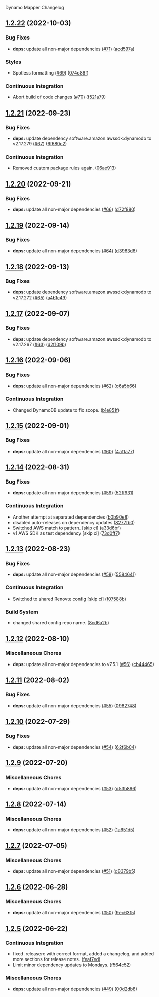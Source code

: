 Dynamo Mapper Changelog

## [1.2.22](https://github.com/autonomouslogic/dynamo-mapper/compare/1.2.21...1.2.22) (2022-10-03)


### Bug Fixes

* **deps:** update all non-major dependencies ([#71](https://github.com/autonomouslogic/dynamo-mapper/issues/71)) ([acd597a](https://github.com/autonomouslogic/dynamo-mapper/commit/acd597af32bde2f2208fe13e3124e18e31145a89))


### Styles

* Spotless formatting ([#69](https://github.com/autonomouslogic/dynamo-mapper/issues/69)) ([074c86f](https://github.com/autonomouslogic/dynamo-mapper/commit/074c86f68683aca41959105aa55f915995424545))


### Continuous Integration

* Abort build of code changes ([#70](https://github.com/autonomouslogic/dynamo-mapper/issues/70)) ([f521a79](https://github.com/autonomouslogic/dynamo-mapper/commit/f521a791c630f9622c3a18a86b21747833993942))

## [1.2.21](https://github.com/autonomouslogic/dynamo-mapper/compare/1.2.20...1.2.21) (2022-09-23)


### Bug Fixes

* **deps:** update dependency software.amazon.awssdk:dynamodb to v2.17.279 ([#67](https://github.com/autonomouslogic/dynamo-mapper/issues/67)) ([6f680c2](https://github.com/autonomouslogic/dynamo-mapper/commit/6f680c23a4d23646a845040f76b169a1c7f9493f))


### Continuous Integration

* Removed custom package rules again. ([06ae913](https://github.com/autonomouslogic/dynamo-mapper/commit/06ae9138c5023fc90308975f933bcb0d50dd33cf))

## [1.2.20](https://github.com/autonomouslogic/dynamo-mapper/compare/1.2.19...1.2.20) (2022-09-21)


### Bug Fixes

* **deps:** update all non-major dependencies ([#66](https://github.com/autonomouslogic/dynamo-mapper/issues/66)) ([d72f880](https://github.com/autonomouslogic/dynamo-mapper/commit/d72f880d630d32d86eecec8b979dabfd2d3f30b0))

## [1.2.19](https://github.com/autonomouslogic/dynamo-mapper/compare/1.2.18...1.2.19) (2022-09-14)


### Bug Fixes

* **deps:** update all non-major dependencies ([#64](https://github.com/autonomouslogic/dynamo-mapper/issues/64)) ([d3963d6](https://github.com/autonomouslogic/dynamo-mapper/commit/d3963d6708ddce930d6e03007d25e7332767a03d))

## [1.2.18](https://github.com/autonomouslogic/dynamo-mapper/compare/1.2.17...1.2.18) (2022-09-13)


### Bug Fixes

* **deps:** update dependency software.amazon.awssdk:dynamodb to v2.17.272 ([#65](https://github.com/autonomouslogic/dynamo-mapper/issues/65)) ([a4b1c49](https://github.com/autonomouslogic/dynamo-mapper/commit/a4b1c49b0eef97816ec6fbc1aa43a33c3c4ad560))

## [1.2.17](https://github.com/autonomouslogic/dynamo-mapper/compare/1.2.16...1.2.17) (2022-09-07)


### Bug Fixes

* **deps:** update dependency software.amazon.awssdk:dynamodb to v2.17.267 ([#63](https://github.com/autonomouslogic/dynamo-mapper/issues/63)) ([d2f109b](https://github.com/autonomouslogic/dynamo-mapper/commit/d2f109b24ef46643321922b3402faea55e46a344))

## [1.2.16](https://github.com/autonomouslogic/dynamo-mapper/compare/1.2.15...1.2.16) (2022-09-06)


### Bug Fixes

* **deps:** update all non-major dependencies ([#62](https://github.com/autonomouslogic/dynamo-mapper/issues/62)) ([c6a5b66](https://github.com/autonomouslogic/dynamo-mapper/commit/c6a5b669a0004838c0f43fdf688333ff7be76617))


### Continuous Integration

* Changed DynamoDB update to fix scope. ([b1e851f](https://github.com/autonomouslogic/dynamo-mapper/commit/b1e851f3280ae97460dcc3a20a2c9a2bad5face8))

## [1.2.15](https://github.com/autonomouslogic/dynamo-mapper/compare/1.2.14...1.2.15) (2022-09-01)


### Bug Fixes

* **deps:** update all non-major dependencies ([#60](https://github.com/autonomouslogic/dynamo-mapper/issues/60)) ([4a11a77](https://github.com/autonomouslogic/dynamo-mapper/commit/4a11a7737e764ed1cae3ff091fdc65c4abc8379f))

## [1.2.14](https://github.com/autonomouslogic/dynamo-mapper/compare/1.2.13...1.2.14) (2022-08-31)


### Bug Fixes

* **deps:** update all non-major dependencies ([#59](https://github.com/autonomouslogic/dynamo-mapper/issues/59)) ([52ff931](https://github.com/autonomouslogic/dynamo-mapper/commit/52ff931d71a9263293c1a9537695a027e0d07453))


### Continuous Integration

* Another attempt at separated dependencies ([b0b90e8](https://github.com/autonomouslogic/dynamo-mapper/commit/b0b90e847a08f260a0c4ebe1bd33ee469869efcb))
* disabled auto-releases on dependency updates ([8277fb0](https://github.com/autonomouslogic/dynamo-mapper/commit/8277fb017b520c2fa1054212ffb996b1bdf0353e))
* Switched AWS match to pattern. [skip ci] ([a33d6bf](https://github.com/autonomouslogic/dynamo-mapper/commit/a33d6bf3675b145eb6ac52021e42a8b1b9280e47))
* v1 AWS SDK as test dependency [skip ci] ([73d0ff7](https://github.com/autonomouslogic/dynamo-mapper/commit/73d0ff7500683f4db0c528890e05f227665eea52))

## [1.2.13](https://github.com/autonomouslogic/dynamo-mapper/compare/1.2.12...1.2.13) (2022-08-23)


### Bug Fixes

* **deps:** update all non-major dependencies ([#58](https://github.com/autonomouslogic/dynamo-mapper/issues/58)) ([5584641](https://github.com/autonomouslogic/dynamo-mapper/commit/55846417f94062d6900bd6498922d9451b58fb18))


### Continuous Integration

* Switched to shared Renovte config [skip ci] ([f07588b](https://github.com/autonomouslogic/dynamo-mapper/commit/f07588b9222c902a199ff0d5d36b6ad43f5dbe49))


### Build System

* changed shared config repo name. ([8cd6a2b](https://github.com/autonomouslogic/dynamo-mapper/commit/8cd6a2b4484965cefb282839a16c054abb4e69df))

## [1.2.12](https://github.com/autonomouslogic/dynamo-mapper/compare/1.2.11...1.2.12) (2022-08-10)


### Miscellaneous Chores

* **deps:** update all non-major dependencies to v7.5.1 ([#56](https://github.com/autonomouslogic/dynamo-mapper/issues/56)) ([cb44465](https://github.com/autonomouslogic/dynamo-mapper/commit/cb444659eb888c64086f1199eff2512eba98d226))

## [1.2.11](https://github.com/autonomouslogic/dynamo-mapper/compare/1.2.10...1.2.11) (2022-08-02)


### Bug Fixes

* **deps:** update all non-major dependencies ([#55](https://github.com/autonomouslogic/dynamo-mapper/issues/55)) ([0982748](https://github.com/autonomouslogic/dynamo-mapper/commit/098274811a5ff7dd04ca169380900e17fb2bdda9))

## [1.2.10](https://github.com/autonomouslogic/dynamo-mapper/compare/1.2.9...1.2.10) (2022-07-29)


### Bug Fixes

* **deps:** update all non-major dependencies ([#54](https://github.com/autonomouslogic/dynamo-mapper/issues/54)) ([62f6b04](https://github.com/autonomouslogic/dynamo-mapper/commit/62f6b0444bb75676c785ffe81eac451850406d20))

## [1.2.9](https://github.com/autonomouslogic/dynamo-mapper/compare/1.2.8...1.2.9) (2022-07-20)


### Miscellaneous Chores

* **deps:** update all non-major dependencies ([#53](https://github.com/autonomouslogic/dynamo-mapper/issues/53)) ([d53b896](https://github.com/autonomouslogic/dynamo-mapper/commit/d53b896a003cfbe9fe4ab197792b4cfc6b40f099))

## [1.2.8](https://github.com/autonomouslogic/dynamo-mapper/compare/1.2.7...1.2.8) (2022-07-14)


### Miscellaneous Chores

* **deps:** update all non-major dependencies ([#52](https://github.com/autonomouslogic/dynamo-mapper/issues/52)) ([1a651d5](https://github.com/autonomouslogic/dynamo-mapper/commit/1a651d552a10840e19f1842c171d9fa1097eca75))

## [1.2.7](https://github.com/autonomouslogic/dynamo-mapper/compare/1.2.6...1.2.7) (2022-07-05)


### Miscellaneous Chores

* **deps:** update all non-major dependencies ([#51](https://github.com/autonomouslogic/dynamo-mapper/issues/51)) ([d8379b5](https://github.com/autonomouslogic/dynamo-mapper/commit/d8379b5ac74b714cd10ed133a687af483344dd76))

## [1.2.6](https://github.com/autonomouslogic/dynamo-mapper/compare/1.2.5...1.2.6) (2022-06-28)


### Miscellaneous Chores

* **deps:** update all non-major dependencies ([#50](https://github.com/autonomouslogic/dynamo-mapper/issues/50)) ([9ec63f5](https://github.com/autonomouslogic/dynamo-mapper/commit/9ec63f5555b92094d8df1e2affb12ba4770cb44e))

## [1.2.5](https://github.com/autonomouslogic/dynamo-mapper/compare/1.2.4...1.2.5) (2022-06-22)


### Continuous Integration

* fixed .releaserc with correct format, added a changelog, and added more sections for release notes. ([feaf7ed](https://github.com/autonomouslogic/dynamo-mapper/commit/feaf7ed67d7270fb7bf0169342083084fb12d5e3))
* Limit minor dependency updates to Mondays. ([f564c52](https://github.com/autonomouslogic/dynamo-mapper/commit/f564c521cfa92a9d87c673862d651a81698c5108))


### Miscellaneous Chores

* **deps:** update all non-major dependencies ([#49](https://github.com/autonomouslogic/dynamo-mapper/issues/49)) ([00d2db8](https://github.com/autonomouslogic/dynamo-mapper/commit/00d2db815193ff5315204c9629c9eb48739601d3))
